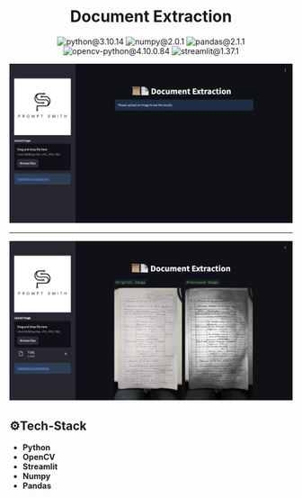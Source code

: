 <center><h1>Document Extraction</h1></center>

<p align="center">
  <img src="https://img.shields.io/badge/python-3.10.14-yellow" alt="python@3.10.14">
  <img src="https://img.shields.io/badge/numpy-2.0.1-moccasin" alt="numpy@2.0.1">
  <img src="https://img.shields.io/badge/pandas-2.1.1-orange" alt="pandas@2.1.1">
  <img src="https://img.shields.io/badge/opencv-4.10.0.84-papayawhip" alt="opencv-python@4.10.0.84">
  <img src="https://img.shields.io/badge/streamlit-1.37.1-red" alt="streamlit@1.37.1">
</p> 


<img src="ss1.png"/>

---

<img src="ss2.png"/>

## ⚙️Tech-Stack
- **Python**
- **OpenCV**
- **Streamlit**
- **Numpy**
- **Pandas**
